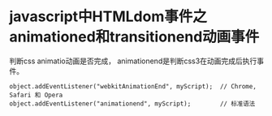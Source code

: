 # javascript中HTMLdom事件之animationed和transitionend动画事件
判断css animatio动画是否完成， animationend是判断css3在动画完成后执行事件。

```
object.addEventListener("webkitAnimationEnd", myScript);  // Chrome, Safari 和 Opera
object.addEventListener("animationend", myScript);        // 标准语法
```


